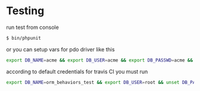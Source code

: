 # Testing

run test from console

``` bash
$ bin/phpunit
```

or you can setup vars for pdo driver like this

``` bash
export DB_NAME=acme && export DB_USER=acme && export DB_PASSWD=acme && export DB=mysql && export DB_HOST=acme && bin/phpunit 
```

according to default credentials for travis CI you must run

``` bash
export DB_NAME=orm_behaviors_test && export DB_USER=root && unset DB_PASSWD && unset DB && unset DB_HOST && bin/phpunit
```
